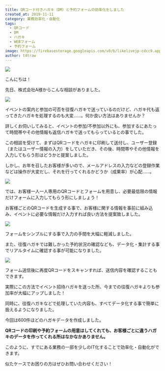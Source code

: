 ```yaml
---
title: QRコード付きハガキ（DM）と予約フォームの効率化をしました
created_at: 2019-11-11
category: 業務効率化・自動化
tags: 
  - QRコード
  - DM
  - ハガキ
  - WEBフォーム
  - 予約フォーム
image: https://firebasestorage.googleapis.com/v0/b/likelivejp-cdcc9.appspot.com/o/images%2Fqr_and_form.png?alt=media&token=6a50be17-caca-40e3-95a1-ed46a6815a17
author: t4traw
---
```


![](https://firebasestorage.googleapis.com/v0/b/likelivejp-cdcc9.appspot.com/o/images%2Fqr_and_form.png?alt=media&token=6a50be17-caca-40e3-95a1-ed46a6815a17)

こんにちは！

先日、株式会社A様からこんな相談がありました。

<div class="balloon_right">
  <div class="img"><img src="https://firebasestorage.googleapis.com/v0/b/likelivejp-cdcc9.appspot.com/o/images%2F20191112-141151.jpg?alt=media&token=df329b81-ce76-4bbf-8e64-46e519ac2bd7"></div>
  <p>イベントの案内と参加の可否を往復ハガキで送っているのだけど、ハガキ代も返ってきたハガキを処理するのも大変……。何か良い方法はありませんか？</p>
</div>

詳しくお伺いしてみると、イベントの参加/不参加以外にも、参加するにあたって時間帯やその他情報も返信ハガキで送ってもらっているとの事でした。

この相談を受けて、まずはQRコードをハガキに印刷して送付し、ユーザー登録（またはユーザー情報の入力）をしていただき、その後、時間帯やその他情報を入力してもらう形はどうかと提案しました。

しかし、お年を召したお客様が多いので、メールアドレスの入力などの登録作業などは操作が大変だし、それを行ってくれるかどうか（成果率）が心配……。

<div class="balloon_left">
  <div class="img"><img src="https://firebasestorage.googleapis.com/v0/b/likelivejp-cdcc9.appspot.com/o/logo.png?alt=media&token=b1e2ce60-19f5-4621-8104-47587e84cf2e"></div>
  <p>では、お客様一人一人専用のQRコードとフォームを用意し、必要最低限の情報だけフォームに入力してもらう形にしましょう！</p>
</div>

お客様ごとのQRコードを生成する事で、お客様に関する情報を事前に組み込み、イベントに必要な情報だけ入力すれば良い方法を提案致しました。

![](https://firebasestorage.googleapis.com/v0/b/likelivejp-cdcc9.appspot.com/o/images%2Fqr_and_form_image.png?alt=media&token=ff8861af-07d5-4a9f-a39d-3b67fdb4fa5e)

フォームをシンプルにする事で入力の手間を大幅に軽減しました。

また、往復ハガキでは難しかった予約状況の確認なども、データ化・集計する事でリアルタイムに確認する事が可能になりました。

![](https://firebasestorage.googleapis.com/v0/b/likelivejp-cdcc9.appspot.com/o/images%2Fqr_and_form_sample.jpg?alt=media&token=1dd66a5c-3167-4123-b2ce-13de4485d14c)

フォーム送信後に再度QRコードをスキャンすれば、送信内容を確認することもできます。

実際にこの方法でイベント招待ハガキを送った所、今までの往復ハガキよりも参加率が大幅にアップしました！

同時に、往復ハガキなどで処理していた内容も、すべてデータ化する事で簡単に扱えるようになりました。

今回は600件ほどのハガキデータを作成しました。

**QRコードの印刷や予約フォームの用意はしてくれても、お客様ごとに違うハガキのデータを作ってくれる所はなかなかありません。**

このように、すでにある業務の一部を少しのIT化することで効率化・自動化ができます。

似たケースでお困りの方はぜひお問い合わせください！
